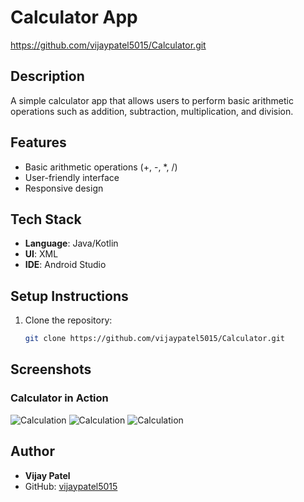 # Calculator App

https://github.com/vijaypatel5015/Calculator.git

## Description
A simple calculator app that allows users to perform basic arithmetic operations such as addition, subtraction, multiplication, and division.

## Features
- Basic arithmetic operations (+, -, *, /)
- User-friendly interface
- Responsive design

## Tech Stack
- **Language**: Java/Kotlin
- **UI**: XML
- **IDE**: Android Studio

## Setup Instructions
1. Clone the repository:
   ```sh
   git clone https://github.com/vijaypatel5015/Calculator.git

## Screenshots

### Calculator in Action
![Calculation](https://raw.githubusercontent.com/vijaypatel5015/Calculator/main/screenshots/1.png?timestamp=20240210)
![Calculation](https://raw.githubusercontent.com/vijaypatel5015/Calculator/main/screenshots/2.png?timestamp=20240210) 
![Calculation](https://raw.githubusercontent.com/vijaypatel5015/Calculator/main/screenshots/3.png?timestamp=20240210) 

## Author

- **Vijay Patel**  
- GitHub: [vijaypatel5015](https://github.com/vijaypatel5015)


